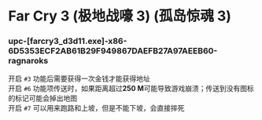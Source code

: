 # Far Cry 3 (极地战嚎 3) (孤岛惊魂 3)

### upc-[farcry3_d3d11.exe]-x86-6D5353ECF2AB61B29F949867DAEFB27A97AEEB60-ragnaroks
开启 `#3` 功能后需要获得一次金钱才能获得地址  
开启 `#6` 功能项传送时，如果距离超过**250 M**可能导致游戏崩溃；传送到没有图标的标记可能会掉出地图  
开启 `#7` 可以用来跑路和上坡，但是不能下坡，会直接摔死  